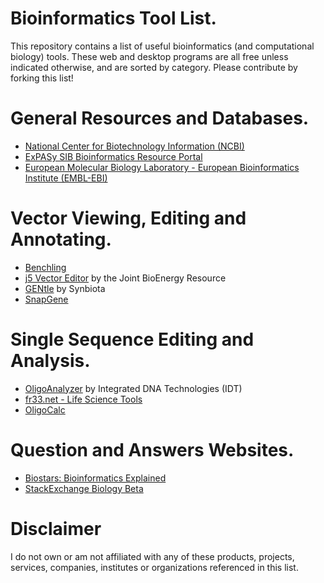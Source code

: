 # Bioinformatics Tool List.

This repository contains a list of useful bioinformatics (and computational biology) tools. These web and desktop programs are all free unless indicated otherwise, and are sorted by category. Please contribute by forking this list!

# General Resources and Databases.

- [National Center for Biotechnology Information (NCBI)](http://www.ncbi.nlm.nih.gov/)
- [ExPASy SIB Bioinformatics Resource Portal](http://www.expasy.org/)
- [European Molecular Biology Laboratory - European Bioinformatics Institute (EMBL-EBI)](http://www.ebi.ac.uk/)

# Vector Viewing, Editing and Annotating.

- [Benchling](https://benchling.com/)
- [j5 Vector Editor](http://j5.jbei.org/VectorEditor/VectorEditor.html) by the Joint BioEnergy Resource
- [GENtle](https://gentle.synbiota.com/) by Synbiota
- [SnapGene](http://www.snapgene.com/)

# Single Sequence Editing and Analysis.

- [OligoAnalyzer](http://www.idtdna.com/analyzer/applications/oligoanalyzer/Default.aspx) by Integrated DNA Technologies (IDT)
- [fr33.net - Life Science Tools](http://www.fr33.net/index.php)
- [OligoCalc](http://www.basic.northwestern.edu/biotools/OligoCalc.html)

# Question and Answers Websites.

- [Biostars: Bioinformatics Explained](https://www.biostars.org/)
- [StackExchange Biology Beta](http://biology.stackexchange.com/)

# Disclaimer

I do not own or am not affiliated with any of these products, projects, services, companies, institutes or organizations referenced in this list.
